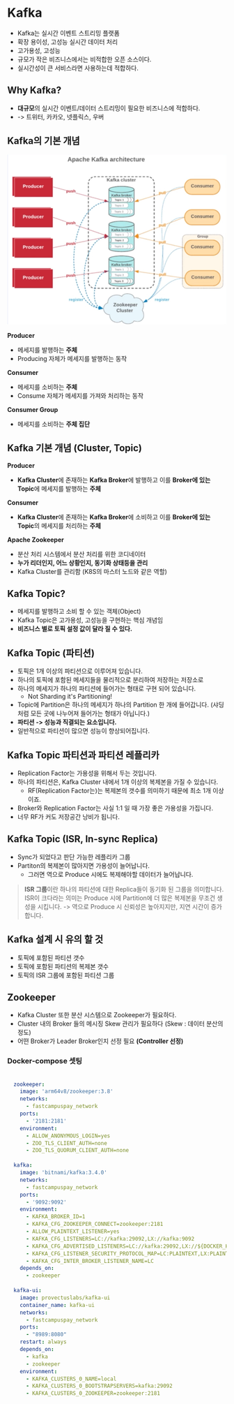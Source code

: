 # Kafka

- Kafka는 실시간 이벤트 스트리밍 플랫폼
- 확장 용이성, 고성능 실시간 데이터 처리
- 고가용성, 고성능
- 규모가 작은 비즈니스에서는 비적합한 오픈 소스이다.
- 실시간성이 큰 서비스라면 사용하는데 적합하다.

## Why Kafka?

- **대규모**의 실시간 이벤트/데이터 스트리밍이 필요한 비즈니스에 적합하다.
- -> 트위터, 카카오, 넷플릭스, 우버

## Kafka의 기본 개념

![alt text](ImageDirectory/카프카.png)

**Producer**
- 메세지를 발행하는 **주체**
- Producing 자체가 메세지를 발행하는 동작

**Consumer**
- 메세지를 소비하는 **주체**
- Consume 자체가 메세지를 가져와 처리하는 동작

**Consumer Group**
- 메세지를 소비하는 **주체 집단**

## Kafka 기본 개념 (Cluster, Topic)

**Producer**
- **Kafka Cluster**에 존재하는 **Kafka Broker**에 발행하고 이를 **Broker에 있는 Topic**에 메세지를 발행하는 **주체**

**Consumer**
- **Kafka Cluster**에 존재하는  **Kafka Broker**에 소비하고 이를 **Broker에 있는 Topic**의 메세지를 처리하는 **주체**

**Apache Zookeeper**
- 분산 처리 시스템에서 분산 처리를 위한 코디네이터
- **누가 리더인지, 어느 상황인지, 동기화 상태등을 관리**
- Kafka Cluster를 관리함 (K8S의 마스터 노드와 같은 역할)

## Kafka Topic?
- 메세지를 발행하고 소비 할 수 있는 객체(Object)
- Kafka Topic은 고가용성, 고성능을 구현하는 핵심 개념임
- **비즈니스 별로 토픽 설정 값이 달라 질 수 있다.**

## Kafka Topic (파티션)
- 토픽은 1개 이상의 파티션으로 이루어져 있습니다.
- 하나의 토픽에 포함된 메세지들을 물리적으로 분리하여 저장하는 저장소로 
- 하나의 메세지가 하나의 파티션에 들어가는 형태로 구현 되어 있습니다.
  - Not Sharding it's Partitioning!
- Topic에 Partition은 하나의 메세지가 하나의 Partition 한 개에 들어갑니다. (샤딩 처럼 모든 곳에 나누어져 들어가는 형태가 아닙니다.)
- **파티션 -> 성능과 직결되는 요소입니다.**
- 일반적으로 파티션이 많으면 성능이 향상되어집니다.

## Kafka Topic 파티션과 파티션 레플리카

- Replication Factor는 가용성을 위해서 두는 것입니다.
- 하나의 파티션은, Kafka Cluster 내에서 1개 이상의 복제본을 가질 수 있습니다.
  - RF(Replication Factor는)는 복제본의 갯수를 의미하기 때문에 최소 1개 이상이죠.
- Broker와 Replication Factor는 사실 1:1 일 때 가장 좋은 가용성을 가집니다.
- 너무 RF가 커도 저장공간 낭비가 됩니다.

## Kafka Topic (ISR, In-sync Replica)

- Sync가 되었다고 판단 가능한 레플리카 그룹
- Partiton의 복제본이 많아지면 가용성이 늘어납니다.
  - 그러면 역으로 Produce 시에도 복제해야할 데이터가 늘어납니다.
> **ISR 그룹**이란 하나의 파티션에 대한 Replica들이 동기화 된 그룹을 의미합니다.
> ISR이 크다라는 의미는 Produce 시에 Partition에 더 많은 복제본을 무조건 생성을 시킵니다.
> -> 역으로 Produce 시 신뢰성은 높아지지만, 지연 시간이 증가합니다. 

## Kafka 설계 시 유의 할 것

- 토픽에 포함된 파티션 갯수
- 토픽에 포함된 파티션의 복제본 갯수
- 토픽의 ISR 그룹에 포함된 파티션 그룹

## Zookeeper

- Kafka Cluster 또한 분산 시스템으로 Zookeeper가 필요하다.
- Cluster 내의 Broker 들의 메시징 Skew 관리가 필요하다 (Skew : 데이터 분산의 정도)
- 어떤 Broker가 Leader Broker인지 선정 필요 **(Controller 선정)**

### Docker-compose 셋팅
```yaml

  zookeeper:
    image: 'arm64v8/zookeeper:3.8'
    networks:
      - fastcampuspay_network
    ports:
      - '2181:2181'
    environment:
      - ALLOW_ANONYMOUS_LOGIN=yes
      - ZOO_TLS_CLIENT_AUTH=none
      - ZOO_TLS_QUORUM_CLIENT_AUTH=none

  kafka:
    image: 'bitnami/kafka:3.4.0'
    networks:
      - fastcampuspay_network
    ports:
      - '9092:9092'
    environment:
      - KAFKA_BROKER_ID=1
      - KAFKA_CFG_ZOOKEEPER_CONNECT=zookeeper:2181
      - ALLOW_PLAINTEXT_LISTENER=yes
      - KAFKA_CFG_LISTENERS=LC://kafka:29092,LX://kafka:9092
      - KAFKA_CFG_ADVERTISED_LISTENERS=LC://kafka:29092,LX://${DOCKER_HOST_IP:-localhost}:9092
      - KAFKA_CFG_LISTENER_SECURITY_PROTOCOL_MAP=LC:PLAINTEXT,LX:PLAINTEXT
      - KAFKA_CFG_INTER_BROKER_LISTENER_NAME=LC
    depends_on:
      - zookeeper

  kafka-ui:
    image: provectuslabs/kafka-ui
    container_name: kafka-ui
    networks:
      - fastcampuspay_network
    ports:
      - "8989:8080"
    restart: always
    depends_on:
      - kafka
      - zookeeper
    environment:
      - KAFKA_CLUSTERS_0_NAME=local
      - KAFKA_CLUSTERS_0_BOOTSTRAPSERVERS=kafka:29092
      - KAFKA_CLUSTERS_0_ZOOKEEPER=zookeeper:2181
```
